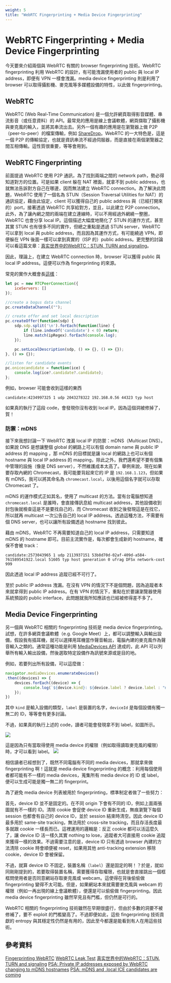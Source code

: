 ```yaml
---
weight: 5
title: "WebRTC Fingerprinting + Media Device Fingerprinting"
---
```


# WebRTC Fingerprinting + Media Device Fingerprinting
今天要來介紹兩個與 WebRTC 有關的 browser fingerprinting 技術。WebRTC fingerprinting 利用 WebRTC 的設計，有可能洩漏使用者的 public 與 local IP address，即便有 VPN 一樣會洩漏。media device fingerprinting 則是利用了 browser 可以取得攝影機、麥克風等多媒體設備的特性，以此做 fingerprinting。

## WebRTC
WebRTC (Web Real-Time Communication) 是一個允許網頁取得影音媒體、串流影音（或任意資料）的 API。最常見的應用是線上會議軟體，網頁擷取了攝影機與麥克風的輸入，並將其串流出去。另外一個有趣的應用是在瀏覽器上做 P2P（peer-to-peer）的檔案傳輸，例如 [ShareDrop](https://github.com/szimek/sharedrop)。WebRTC 的一大特色是，這是一個 P2P 的傳輸協定，也就是資訊串流不經過伺服器，而是直接在兩個瀏覽器之間互相傳輸。這性質很重要，等等會用到。

## WebRTC Fingerprinting
前面提過 WebRTC 使用 P2P 通訊，為了找到兩端之間的 network path，勢必得知道對方的位置。可是如果 client 躲在 NAT 裡面，就拿不到 public address，也就無法告訴對方自己在哪邊，因而無法建立 WebRTC connection。為了解決此問題，WebRTC 使用了一個名為 STUN（Session Traversal Utilities for NAT）的通訊協定，藉由此協定，client 可以獲得自己的 public address 與（已經打開來的）port，接著透過 WebRTC 共享給對方，並且，以此建立 P2P connection。此外，為了讓內網之間的兩端在建立連線時，可以不用經過外網繞一整圈，WebRTC 也會分享 local IP。這個描述大幅度地簡化了 STUN 的運作方式，甚至其實 STUN 也有很多不同的實作，但總之重點是透過 STUN server，WebRTC 可以拿到 local 與 public address，而且因為其運作方式，有可能繞過 VPN，即便躲在 VPN 後面一樣可以拿到真實的（ISP 的）public address。更完整的討論可以看這篇文章：[真实世界中的WebRTC：STUN, TURN and signaling](https://michaelyou.github.io/2018/08/01/%E7%9C%9F%E5%AE%9E%E4%B8%96%E7%95%8C%E4%B8%AD%E7%9A%84WebRTC/)。

因此，理論上，在建立 WebRTC connection 時，browser 可以獲得 public 與 local IP address。這便可以作為 fingerprinting 的來源。

常見的實作大概會長[這樣](https://ourcodeworld.com/articles/read/257/how-to-get-the-client-ip-address-with-javascript-only)：
```javascript
let pc = new RTCPeerConnection({
	iceServers: []
});

//create a bogus data channel
pc.createDataChannel("");

// create offer and set local description
pc.createOffer(function(sdp) {
	sdp.sdp.split('\n').forEach(function(line) {
		if (line.indexOf('candidate') < 0) return;
		line.match(ipRegex).forEach(console.log);
	});

	pc.setLocalDescription(sdp, () => {}, () => {});
}, () => {});

//listen for candidate events
pc.onicecandidate = function(ice) {
	console.log(ice?.candidate?.candidate);
};
```

例如，browser 可能會收到這樣的東西
```
candidate:4234997325 1 udp 2043278322 192.168.0.56 44323 typ host
```

如果真的執行了這段 code，會發現你沒有收到 local IP。因為這個洞被修掉了，賀！

### 防禦：mDNS
接下來我想討論一下 WebRTC 洩漏 local IP 的防禦：mDNS（Multicast DNS）。如果說 DNS 是想讓整個 global 的網路上可以有個 domain name 與 public IP address 的 mapping ，那 mDNS 的目標就是讓 local 的網路上也可以有個 hostname 與 local IP address 的 mapping，除此之外，我們還希望不要有個集中管理的設施（像是 DNS server），不然維護成本太高了。舉例來說，現在如果要存取內網的 Chromecast，我可能要背起來它的 IP 是 `192.168.1.123`，但如果有 mDNS，我可以將其命名為 `chromecast.local`，以後用這個名字就可以存取 Chromecast 了。

mDNS 的運作模式正如其名，使用了 multicast 的方法。當有台電腦想知道 `chromecast.local` 是誰時，會直接傳訊息給 multicast address，其他設備收到封包後就檢查這是不是要找自己的，而 Chromecast 收到之後發現這是在找它，所以就再 multicast 一次公告自己的 local IP address。透過這種方法，不需要有個 DNS server，也可以讓所有設備透過 hostname 找到彼此。

藉由 mDNS，WebRTC 不再需要知道自己的 local IP address，只需要知道 mDNS 的 hostname 即可。目前主流實作是，每次都會生成新的 hostname，確保不會被 track：
```
candidate:2573043965 1 udp 2113937151 53b8d70d-02af-409d-a584-761589541922.local 51605 typ host generation 0 ufrag DFSx network-cost 999
```

因此透過 local IP address 追蹤已經不可行了。

至於 public IP address 洩漏。在沒有 VPN 的情況下不是個問題，因為追蹤者本來就拿得到 public IP address。在有 VPN 的情況下，重點在於要讓瀏覽器使用系統預設的 public interface，此問題就我所知應該也已經被修得差不多了。



## Media Device Fingerprinting
另一個與 WebRTC 相關的 fingerprinting 技術是 media device fingerprinting。試想，在許多網頁會議軟體（e.g. Google Meet）上，都可以調整輸入與輸出設備，假設我有插耳機，就可以選擇用耳機當作聲音輸出，電腦內建的麥克風作為聲音輸入之類的。通常這種功能是利用 [MediaDevices API](https://developer.mozilla.org/en-US/docs/Web/API/MediaDevices) 達成的，此 API 可以列舉所有輸入輸出設備，然後選取特定設備作為訊號來源或是目的地。

例如，若要列出所有設備，可以這麼做：
```javascript
navigator.mediaDevices.enumerateDevices()
.then((devices) => {
	devices.forEach((device) => {
		console.log(`${device.kind}: ${device.label ? device.label : "no label"}, id=${device.deviceId}`);
	});
})
```

其中 `kind` 是輸入設備的類型，`label` 是裝置的名字，`deviceId` 是每個設備有獨一無二的 ID，等等會有更多討論。

不過，如果真的執行上述的 code，讀者可能會發現拿不到 label，如圖所示。

![](/images/mediadevice-no-labels.png)

這是因為只有當取得使用 media device 的權限（例如取得讀取麥克風的權限）時，才可以看到 label。
![](/images/mediadevice-labels.png)

相信讀者已經想到了，既然不同電腦有不同的 media devices，那就拿來做 fingerprinting 啊！這就是 media device fingerprinting 的概念：利用每個使用者都可能有不一樣的 media devices，蒐集所有 media device 的 ID 或 label，便可以生成可能是獨一無二的 fingerprint。

為了避免 media device 列表被用於 fingerprinting，標準制定者做了一些努力：

首先，device ID 並不是固定的。在不同 origin 下會有不同的 ID，例如上面兩張圖就有不一樣的 ID。清除 cookie 會促使 device ID 重新生成，無痕瀏覽下每個 session 也都會有自己的 device ID，並於 session 結束時清空。因此 device ID 最多用於 same-site tracking，無法用於 cross-site tracking，而且存活長度最多就跟 cookie 一樣長而已。這裡運用的邏輯是：反正 cookie 都可以活這麼久了，讓 device ID 活一樣久其實 nothing to lose，追蹤者大可直接用 cookie 追蹤來獲得一樣的效果。不過需要注意的是，device ID 只有透過 browser 內建的方法清除 cookie 時會順便被 reset，如果用其他 anti-tracking extension 移除 cookie，device ID 會被保留。

不過，就算 device ID 不固定，裝置名稱（`label`）還是固定的啊！？於是，就如同剛剛提到的，若要取得裝置名稱，需要獲得存取權限，也就是會直接跳出一個框框問使用者是否同意網站存取麥克風或 webcam。這使得在背後偷偷做 fingerprinting 變得不太可能。但是，如果網站本來就需要麥克風與 webcam 的權限（例如一再出現的線上會議軟體），便還是可以偷偷做 fingerprinting。因此 media device fingerprinting 雖然罕見且有門檻，但仍然是可行的。


WebRTC 相關的 fingerprinting 技術雖然在早期很盛行，但由於多數的洞要不被修補了，要不 exploit 的門檻變高了。不過即便如此，這些 fingerprinting 技術貢獻的 entropy 與其穩定性仍然是有用的，因此至今都還是能看到有人在用這些技術。


## 參考資料
[Fingerprinting WebRTC](https://privacycheck.sec.lrz.de/active/fp_wrtc/fp_webrtc.html#fpWebRTC)
[WebRTC Leak Test](https://browserleaks.com/webrtc)
[真实世界中的WebRTC：STUN, TURN and signaling](https://michaelyou.github.io/2018/08/01/%E7%9C%9F%E5%AE%9E%E4%B8%96%E7%95%8C%E4%B8%AD%E7%9A%84WebRTC/)
[PSA: Private IP addresses exposed by WebRTC changing to mDNS hostnames](https://groups.google.com/g/discuss-webrtc/c/6stQXi72BEU)
[PSA: mDNS and .local ICE candidates are coming](https://bloggeek.me/psa-mdns-and-local-ice-candidates-are-coming/)